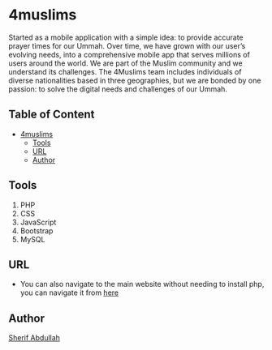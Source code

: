 # 4muslims

Started as a mobile application with a simple idea: to provide accurate prayer times for our Ummah. Over time, we have grown with our user’s evolving needs, into a comprehensive mobile app that serves millions of users around the world. We are part of the Muslim community and we understand its challenges. The 4Muslims team includes individuals of diverse nationalities based in three geographies, but we are bonded by one passion: to solve the digital needs and challenges of our Ummah.



## Table of Content
- [4muslims](#4muslims)
  * [Tools](#tools)
  * [URL](#url)
  * [Author](#author)

## Tools
1. PHP
2. CSS
3. JavaScript
4. Bootstrap
5. MySQL


## URL
* You can also navigate to the main website without needing to install php, you can navigate it from [here](http://4muslims.epizy.com)

## Author
[Sherif Abdullah](https://github.com/sherif-abdallah)
